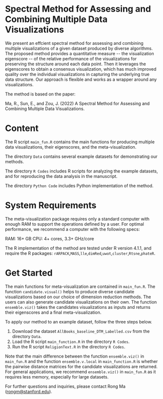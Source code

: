 # Spectral Method for Assessing and Combining Multiple Data Visualizations


We present an effcient spectral method for assessing and combining multiple visualizations of a given dataset produced by diverse algorithms. The proposed method provides a quantitative measure -- the visualization eigenscore -- of the relative performance of the visualizations for preserving the structure around each data point. Then it leverages the eigenscores to obtain a consensus visualization, which has much improved quality over the individual visualizations in capturing the underlying true data structure. Our approach is flexible and works as a wrapper around any visualizations.

The method is based on the paper:

Ma, R., Sun, E., and Zou, J. (2022) A Spectral Method for Assessing and Combining Multiple Data Visualizations. 

# Content

The R script `main_fun.R` contains the main functions for producing multiple data visualizations, their eigenscores, and the meta-visualization.

The directory `Data` contains several example datasets for demonstrating our methods.

The directory `R Codes` includes R scripts for analyzing the example datasets, and for reproducing the data analysis in the manuscript.

The directory `Python Code` includes Python implementation of the method.

# System Requirements

The meta-visualization package requires only a standard computer with enough RAM to support the operations defined by a user. For optimal performance, we recommend a computer with the following specs:

RAM: 16+ GB
CPU: 4+ cores, 3.3+ GHz/core

The R implementation of the method are tested under R version 4.1.1, and require the R packages: `rARPACK`,`MASS`,`lle`,`dimRed`,`uwot`,`cluster`,`Rtsne`,`phateR`.


# Get Started

The main functions for meta-visualization are contained in `main_fun.R`. The function `candidate.visual()` helps to produce diverse candidate visualizations based on our choice of dimension reduction methods. The users can also generate candidate visualizations on their own. The function `ensemble.viz()` takes the candidates visualizations as inputs and returns their eigenscores and a final meta-visualization.

To apply our method to an example dataset, follow the three steps below.

1. Download the dataset `AllBooks_baseline_DTM_Labelled.csv` from the directory `Data`. 
2. Load the R script `main_function.R` in the directory `R Codes`.
3. Run the R script `ReligionText.R` in the directory `R Codes`.

Note that the main difference between the function `ensemble.viz()` in `main_fun.R` and the function `ensemble.v.local` in `main_function.R` is whether the pairwise distance matrices for the candidate visualizations are returned. For general applications, we recommend `ensemble.viz()` in `main_fun.R` as it requires less memory, especially for large datasets.

For further questions and inquiries, please contact Rong Ma (rongm@stanford.edu).
